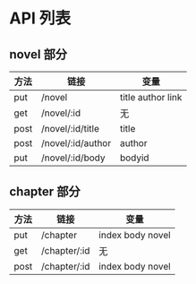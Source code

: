 # API 列表

## novel 部分

方法  | 链接 | 变量
---- |----- |------
put  | /novel                  |title author link                         
get  | /novel/:id              |无                            
post | /novel/:id/title        |title                
post | /novel/:id/author       |author    
put  | /novel/:id/body         |bodyid 


## chapter 部分

方法  | 链接 | 变量
---- |----- |-----
put  | /chapter                |index body novel                   
get  | /chapter/:id            |无                       
post | /chapter/:id            |index  body  novel                       


